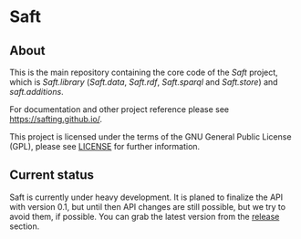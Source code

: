 # Saft

## About

This is the main repository containing the core code of the _Saft_ project, which is _Saft.library_ (_Saft.data_, _Saft.rdf_, _Saft.sparql_ and _Saft.store_) and _saft.additions_.

For documentation and other project reference please see https://safting.github.io/.

This project is licensed under the terms of the GNU General Public License (GPL), please see [LICENSE](LICENSE) for further information.

## Current status

Saft is currently under heavy development. It is planed to finalize the API with version 0.1, but until then API changes are still possible, but we try to avoid them, if possible. You can grab the latest version from the [release](https://github.com/SaftIng/Saft/releases) section.
